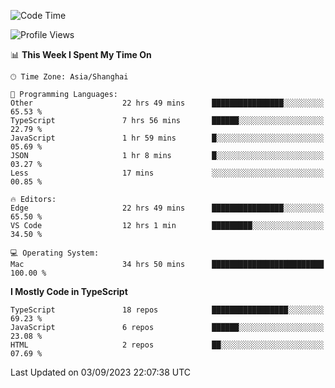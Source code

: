 <!--START_SECTION:waka-->
![Code Time](http://img.shields.io/badge/Code%20Time-5%2C090%20hrs%2038%20mins-blue)

![Profile Views](http://img.shields.io/badge/Profile%20Views-1-blue)

📊 **This Week I Spent My Time On** 

```text
🕑︎ Time Zone: Asia/Shanghai

💬 Programming Languages: 
Other                    22 hrs 49 mins      ████████████████░░░░░░░░░   65.53 % 
TypeScript               7 hrs 56 mins       ██████░░░░░░░░░░░░░░░░░░░   22.79 % 
JavaScript               1 hr 59 mins        █░░░░░░░░░░░░░░░░░░░░░░░░   05.69 % 
JSON                     1 hr 8 mins         █░░░░░░░░░░░░░░░░░░░░░░░░   03.27 % 
Less                     17 mins             ░░░░░░░░░░░░░░░░░░░░░░░░░   00.85 % 

🔥 Editors: 
Edge                     22 hrs 49 mins      ████████████████░░░░░░░░░   65.50 % 
VS Code                  12 hrs 1 min        █████████░░░░░░░░░░░░░░░░   34.50 % 

💻 Operating System: 
Mac                      34 hrs 50 mins      █████████████████████████   100.00 % 
```

**I Mostly Code in TypeScript** 

```text
TypeScript               18 repos            █████████████████░░░░░░░░   69.23 % 
JavaScript               6 repos             ██████░░░░░░░░░░░░░░░░░░░   23.08 % 
HTML                     2 repos             ██░░░░░░░░░░░░░░░░░░░░░░░   07.69 % 
```




 Last Updated on 03/09/2023 22:07:38 UTC
<!--END_SECTION:waka-->
